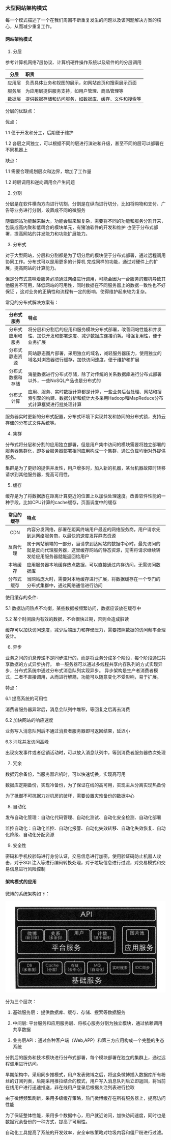 ### 大型网站架构模式

每一个模式描述了一个在我们周围不断重复发生的问题以及该问题解决方案的核心，从而减少重复工作。

#### 网站架构模式

1. 分层

参考计算机网络7层协议、计算机硬件操作系统以及软件的的分层调用

| 分层 | 职责  |
| :--------:   | :----- |
|应用层 |负责具体业务和视图的展示，如网站首页和搜索展示页面 |
|服务层 |为应用层提供服务支持，如用户管理、商品管理等 |
|数据层 |提供数据存储和访问服务，如数据库、缓存、文件和搜索等 | 

分层的优缺点：

优点：

1.1 便于开发和分工，后期便于维护

1.2 各层之间独立，可以根据不同的层进行演进和升级，甚至不同的层可以部署在不同机器上


缺点：

1.1 需要合理规划层次和边界，增加了工作量

1.2 跨层调用和逆向调用会产生问题

2. 分割

分层是在软件横向方向进行切割，分割是在纵向进行切分，比如将购物和支付、广告等业务进行分割，设置成不同的微服务

随着网站功能越来越大，功能会越来越复杂，需要将不同的功能和服务分割开来，包装成高内聚和低耦合的模块单元，有猪油软件的开发和维护
也便于分布式部署，提高网站的并发能力和功能扩展能力。

3. 分布式

对于大型网站，分层和分割都是为了切分后的模块便于分布式部署，通过远程调用协同工作。分布式可以是用更多的计算机
完成同样的功能，通过对硬件上的扩展，提高网站的计算能力。

但是分布式意味着服务必须通过网络进行调用，可能会因为一台服务的宕机导致其他服务不可用，降低网站的可用性，同时数据在不同服务器上的数据一致性也不好保证
，这对业务的正确性和流程有一定的影响，使得维护起来较为复杂。

常见的分布式解决方案有：

| 分布式服务 | 特点  |
| :--------:   | :----- |
|分布式应用和服务 |将分层和分割后的应用和服务模块分布式部署，改善网站性能和并发性、加快开发和部署速度、减少数据库连接消耗，增强复用性，便于业务扩展 |
|分布式静态资源 |网站静态图片部署，采用独立的域名，减轻服务器压力，使用独立的域名对浏览器进行缓存，加快访问速度，便于维护和扩展 |
|分布式数据和存储 |海量数据进行分布式存储，除了对传统的关系数据库进行分布式部署以外，一些NoSQL产品也是分布式的 | 
|分布式计算|应用、服务、实时数据计算都是计算，一些业务后台处理、网站和搜索引擎的构建、数据分析和统计大多采用Hadoop和MapReduce分布式计算框架进行批处理计算|

服务器实时更新的分布式配置，分布式环境下实现并发和协同的分布式锁，支持云存储的分布式文件系统等。

4. 集群

分布式将分层和分割的应用独立部署，但是用户集中访问的模块需要将独立部署的服务器集群化，即多台服务器部署相同应用构成一个集群，通过负载均衡对外提供服务。


集群是为了更好的提供并发性，用户增多时，加入新的机器，某台机器故障时转移请求到其他服务器，提高可用性。

5. 缓存

缓存是为了将数据放在距离计算更近的位置上以加快处理速度。改善软件性能的一种手段，比如CPU计算的cache缓存，页面调度中的缓存

| 常见的缓存 | 特点  |
| :--------:   | :----- |
|CDN |内容分发网络，部署在距离终端用户最近的网络服务商，用户请求先到达网络服务商，以最快的速度发挥静态资源 |
|反向代理 | 属于网站前端的一部分，当请求到达网站的数据中心时，最先访问的就是反向代理服务器，这里缓存网站的静态资源，无需将请求继续转发给应用服务器就能返回给用户|
|本地缓存 | 应用服务器本地缓存热点数据，可以直接通过内存访问，无需访问数据库| 
|分布式缓存| 当网站庞大时，需要对本地缓存进行扩展，将数据缓存在一个专门的分布式集群中，通过网络通信进行访问|

使用缓存的条件:

5.1 数据访问热点不均衡，某些数据被频繁访问，数据应该放在缓存中

5.2 某个时间段内有效的数据，不会很快过期，否则会造成脏读


缓存可以加快访问速度，减少后端压力和存储压力，需要按照数据的访问频率合理设计。


6. 异步

业务之间的消息传递不是同步进行的，而是将业务分成多个阶段，每个阶段通过共享数据的方式异步执行。
单一服务器可以通过多线程共享内存队列的方式实现异步，分布式系统中通过分布式消息队列实现异步。
异步架构是生产者消费者模式，二者不直接调用，从而进行解耦，功能可以随意变化不受影响，易于扩展。


特点：

6.1 提高系统的可用性


消费者服务器异常后，消息会队列中堆积，等回复之后再去消费

6.2 加快网站的响应速度


业务写入消息队列后不通过消费者服务器即可返回结果，延迟小

6.3 消除并发访问高峰


出现突发事件或者促销活动时，可以放入消息队列中，等到消费者服务器依次处理

7. 冗余

数据冗余备份，当服务器宕机时，可以快速切换，实现高可用

数据库定期备份，实现冷备份，为了保证在线的高可用，实现主从分离实现热备份

为了抵御不可抗据力对机房的破坏，需要设置灾难备份的数据中心

8. 自动化

发布自动化管理：自动化代码管理、自动化测试、自动化安全检测、自动化部署

监控自动化：自动化监控、自动化报警、自动化失效转移、自动化失效恢复、自动化降级、自动化分配资源


9. 安全性

密码和手机校验码进行身份认证，交易信息进行加密，使用验证码防止机器人攻击，对于SQL注入等进行编码转换处理，对于垃圾信息进行过滤，对交易模式和交易信息进行风险控制


#### 架构模式的应用

微博的系统架构如下：

![微博架构图](../../image/weibo_architecture.png)

分为三个层次：

1. 基础服务层： 提供数据库、缓存、存储、搜索等数据服务

2. 中间层: 平台服务和应用服务层、将核心服务分割为独立模块，通过依赖调用共享数据

3. 业务层API：通过各种客户端（Web,APP）和第三方应用构成一个完整的生态系统

分割后的服务和技术模块进行分布式部署，每个模块部署在独立的集群上，通过远程调用进行访问。

早期架构中，采用同步推模式，用户发表微博之后，将这条微博插入数据库所有粉丝的订阅列表，后期采用推拉结合的模式，用户写入消息队列后立即返回，将当前在线用户进行迅速推送，非在线用户登录后根据关注列表进行拉取

由于微博频繁刷新，采用多级缓存策略，热门微博缓存在所有服务器上，提高访问性能

为了保证整体性能，采用多个数据中心，用户就近访问，加快访问速度，同时也是数据冗余备份的一种方式，提高了可用性。

自动化工具提高了系统的开发效率，安全审核策略对垃圾内容和僵尸粉进行过滤。





